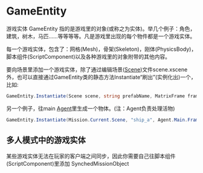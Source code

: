 # GameEntity

游戏实体 GameEntity 指的是游戏里的对象\(或称之为实体\)。举几个例子：角色，建筑，树木，马匹……等等等等。凡是游戏里出现的每个物件都是一个游戏实体。

每一个游戏实体，包含了：网格\(Mesh\)，骨架\(Skeleton\)，刚体\(PhysicsBody\)，脚本组件\(ScriptComponent\)以及各种游戏里的对象附带的其他内容。

要向场景里添加一个游戏实体，除了通过编辑场景\([Scene](../../_xmldocs/scene.md)\)文件scene.xscene外，也可以直接通过GameEntity类的静态方法Instantiate“刷出”\(实例化出\)一个，比如:

```csharp
GameEntity.Instantiate(Scene scene, string prefabName, MatrixFrame frame)
```

另一个例子，往main [Agent](../mountandblade/agent.md)里生成一个物体。\(注：Agent负责处理活物\)

```csharp
GameEntity.Instantiate(Mission.Current.Scene, "ship_a", Agent.Main.Frame)
```

## 多人模式中的游戏实体

某些游戏实体无法在玩家的客户端之间同步，因此你需要自己往脚本组件\(ScriptComponent\)里添加 SynchedMissionObject